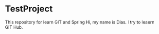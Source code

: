 # TestProject
This repository for learn GIT and Spring
Hi, my name is Dias. I try to leaern GIT Hub.
